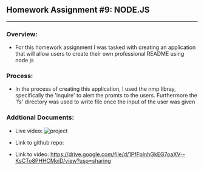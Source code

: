 ## Homework Assignment #9: NODE.JS
________________________________________

### Overview:
- For this homework assignment I was tasked with creating an application that will allow users to create their own professional README using node js

### Process:
- In the process of creating this application, I used the nmp libray, specifically the 'inquire' to alert the promts to the users. Furthermore the 'fs' directory was used to write file once the input of the user was given

### Addtional Documents:
- Live video: 
![project](https://user-images.githubusercontent.com/98055899/164955688-bb7f885e-d09a-4d74-b46d-7297fb12757b.gif)

- Link to github repo:

- Link to video: https://drive.google.com/file/d/1PfFplnhGkEG7oaXV--KsCTo8PHHCMoiD/view?usp=sharing


